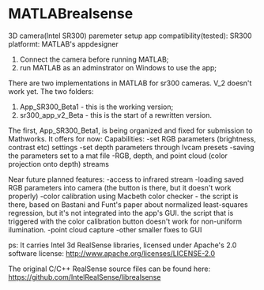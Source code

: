 # MATLABrealsense
3D camera(Intel SR300) paremeter setup app
compatibility(tested): SR300
platformt: MATLAB's appdesigner

1. Connect the camera before running MATLAB; 
2. run MATLAB as an adminstrator on Windows to use the app;

There are two implementations in MATLAB for sr300 cameras. V_2 doesn't work yet.
The two folders:
  1. App_SR300_Beta1 - this is the working version;
  2. sr300_app_v2_Beta - this is the start of a rewritten version.

The first, App_SR300_Beta1, is being organized and fixed for submission to Mathworks. It offers for now:
Capabilities:
  -set RGB parameters (brightness, contrast etc) settings
  -set depth parameters through Ivcam presets
  -saving the parameters set to a mat file
  -RGB, depth, and point cloud (color projection onto depth) streams

Near future planned features:
  -access to infrared stream
  -loading saved RGB parameters into camera (the button is there, but it doesn't work properly)
  -color calibration using Macbeth color checker - the script is there, based on Bastani and Funt's paper
  about normalized least-squares regression, but it's not integrated into the app's GUI. the script that is triggered
  with the color calibration button doesn't work for non-uniform ilumination.
  -point cloud capture
  -other smaller fixes to GUI


ps: It carries Intel 3d RealSense libraries, licensed under Apache's 2.0 software license:
http://www.apache.org/licenses/LICENSE-2.0

The original C/C++ RealSense source files can be found here:
https://github.com/IntelRealSense/librealsense




